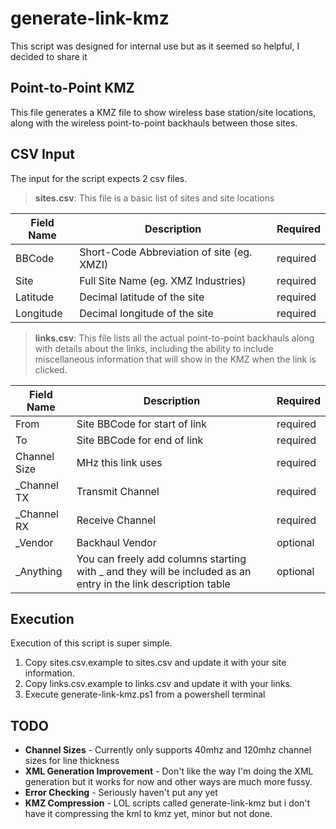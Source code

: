 # generate-link-kmz

This script was designed for internal use but as it seemed so helpful, I decided to share it

## Point-to-Point KMZ
This file generates a KMZ file to show wireless base station/site locations, along with the wireless point-to-point backhauls between those sites. 

## CSV Input

The input for the script expects 2 csv files. 
> **sites.csv**: This file is a basic list of sites and site locations

| Field Name | Description | Required |
|----|----|----|
|BBCode|Short-Code Abbreviation of site (eg. XMZI)|required|
|Site|Full Site Name (eg. XMZ Industries)|required|
|Latitude|Decimal latitude of the site|required|
|Longitude|Decimal longitude of the site|required|

> **links.csv**: This file lists all the actual point-to-point backhauls along with details about the links, including the ability to include miscellaneous information that will show in the KMZ when the link is clicked.

| Field Name | Description | Required |
|----|----|----|
|From|Site BBCode for start of link|required|
|To|Site BBCode for end of link|required|
|Channel Size|MHz this link uses|required|
_Channel TX|Transmit Channel|required|
|_Channel RX|Receive Channel|required|
|_Vendor|Backhaul Vendor|optional|
|_Anything|You can freely add columns starting with _ and they will be included as an entry in the link description table|optional|

## Execution
Execution of this script is super simple.
1.	Copy sites.csv.example to sites.csv and update it with your site information.
2.	Copy links.csv.example to links.csv and update it with your links.
3.	Execute generate-link-kmz.ps1 from a powershell terminal

## TODO
* **Channel Sizes** - Currently only supports 40mhz and 120mhz channel sizes for line thickness
* **XML Generation Improvement** - Don't like the way I'm doing the XML generation but it works for now and other ways are much more fussy.
* **Error Checking** - Seriously haven't put any yet
* **KMZ Compression** - LOL scripts called generate-link-kmz but i don't have it compressing the kml to kmz yet, minor but not done. 
